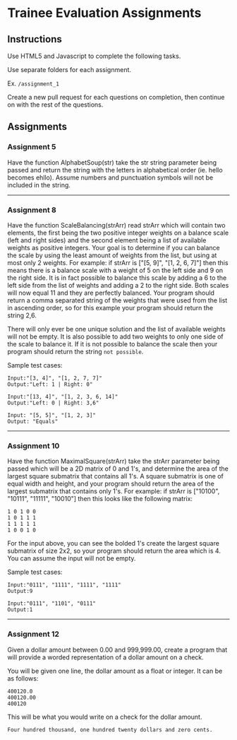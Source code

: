 #  Trainee Evaluation Assignments

  

##  Instructions

Use HTML5 and Javascript to complete the following tasks.

  

Use separate folders for each assignment.

Ex. `/assignment_1`

  

Create a new pull request for each questions on completion, then continue on with the rest of the questions.

##  Assignments
###  Assignment 5

Have the function AlphabetSoup(str) take the str string parameter being passed and return the string with the letters in alphabetical order (ie. hello becomes ehllo). Assume numbers and punctuation symbols will not be included in the string.

----

###  Assignment 8

Have the function ScaleBalancing(strArr) read strArr which will contain two elements, the first being the two positive integer weights on a balance scale (left and right sides) and the second element being a list of available weights as positive integers. Your goal is to determine if you can balance the scale by using the least amount of weights from the list, but using at most only 2 weights. For example: if strArr is ["[5, 9]", "[1, 2, 6, 7]"] then this means there is a balance scale with a weight of 5 on the left side and 9 on the right side. It is in fact possible to balance this scale by adding a 6 to the left side from the list of weights and adding a 2 to the right side. Both scales will now equal 11 and they are perfectly balanced. Your program should return a comma separated string of the weights that were used from the list in ascending order, so for this example your program should return the string 2,6.

  

There will only ever be one unique solution and the list of available weights will not be empty. It is also possible to add two weights to only one side of the scale to balance it. If it is not possible to balance the scale then your program should return the string `not possible`.

  

Sample test cases:

```
Input:"[3, 4]", "[1, 2, 7, 7]"
Output:"Left: 1 | Right: 0"

Input:"[13, 4]", "[1, 2, 3, 6, 14]"
Output:"Left: 0 | Right: 3,6"

Input: "[5, 5]", "[1, 2, 3]"
Output: "Equals"
```

  

---
###  Assignment 10

Have the function MaximalSquare(strArr) take the strArr parameter being passed which will be a 2D matrix of 0 and 1's, and determine the area of the largest square submatrix that contains all 1's. A square submatrix is one of equal width and height, and your program should return the area of the largest submatrix that contains only 1's. For example: if strArr is ["10100", "10111", "11111", "10010"] then this looks like the following matrix:

```
1 0 1 0 0
1 0 1 1 1
1 1 1 1 1
1 0 0 1 0
```

  

For the input above, you can see the bolded 1's create the largest square submatrix of size 2x2, so your program should return the area which is 4. You can assume the input will not be empty.

  

Sample test cases:

```
Input:"0111", "1111", "1111", "1111"
Output:9  

Input:"0111", "1101", "0111"
Output:1
```

---

###  Assignment 12

  

Given a dollar amount between 0.00 and 999,999.00, create a program that will provide a worded representation of a dollar amount on a check.

  

You will be given one line, the dollar amount as a float or integer. It can be as follows:

```
400120.0
400120.00
400120
```

This will be what you would write on a check for the dollar amount.

  

```
Four hundred thousand, one hundred twenty dollars and zero cents.
```